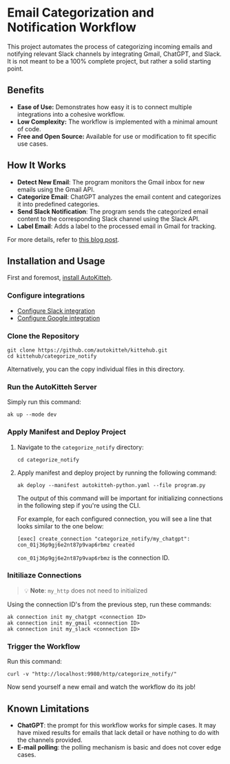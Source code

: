 # Email Categorization and Notification Workflow
This project automates the process of categorizing incoming emails and notifying relevant Slack channels by integrating Gmail, ChatGPT, and Slack. It is not meant to be a 100% complete project, but rather a solid starting point.

## Benefits
- **Ease of Use:** Demonstrates how easy it is to connect multiple integrations into a cohesive workflow.
- **Low Complexity:** The workflow is implemented with a minimal amount of code.
- **Free and Open Source:** Available for use or modification to fit specific use cases. 

## How It Works
- **Detect New Email**: The program monitors the Gmail inbox for new emails using the Gmail API.
- **Categorize Email**: ChatGPT analyzes the email content and categorizes it into predefined categories.
- **Send Slack Notification**: The program sends the categorized email content to the corresponding Slack channel using the Slack API.
- **Label Email**: Adds a label to the processed email in Gmail for tracking.

For more details, refer to [this blog post](https://autokitteh.com/technical-blog/from-inbox-to-slack-automating-email-categorization-and-notifications-with-ai/).

## Installation and Usage 
First and foremost, [install AutoKitteh](https://docs.autokitteh.com/get_started/install).

### Configure integrations
- [Configure Slack integration](https://docs.autokitteh.com/config/integrations/slack/)
- [Configure Google integration](https://docs.autokitteh.com/config/integrations/google)

### Clone the Repository
```shell
git clone https://github.com/autokitteh/kittehub.git
cd kittehub/categorize_notify
```
Alternatively, you can the copy individual files in this directory.

### Run the AutoKitteh Server
Simply run this command:

```shell
ak up --mode dev
```

### Apply Manifest and Deploy Project

1. Navigate to the `categorize_notify` directory:

   ```shell
   cd categorize_notify
   ```

2. Apply manifest and deploy project by running the following command:

   ```shell
   ak deploy --manifest autokitteh-python.yaml --file program.py
    ```
    The output of this command will be important for initializing connections in the following step if you're using the CLI.

    For example, for each configured connection, you will see a line that looks similar to the one below:

    ```shell
    [exec] create_connection "categorize_notify/my_chatgpt": con_01j36p9gj6e2nt87p9vap6rbmz created
    ```

    `con_01j36p9gj6e2nt87p9vap6rbmz` is the connection ID.

### Initiliaze Connections
>💡 **Note**: `my_http` does not need to initialized

Using the connection ID's from the previous step, run these commands:
<!-- TODO: Change the commands below to working commands -->
```shell
ak connection init my_chatgpt <connection ID>
ak connection init my_gmail <connection ID>
ak connection init my_slack <connection ID>
```

### Trigger the Workflow
Run this command:

```shell
curl -v "http://localhost:9980/http/categorize_notify/"
```

Now send yourself a new email and watch the workflow do its job!
## Known Limitations
- **ChatGPT**: the prompt for this workflow works for simple cases. It may have mixed results for emails that lack detail or have nothing to do with the channels provided.
- **E-mail polling**: the polling mechanism is basic and does not cover edge cases.
